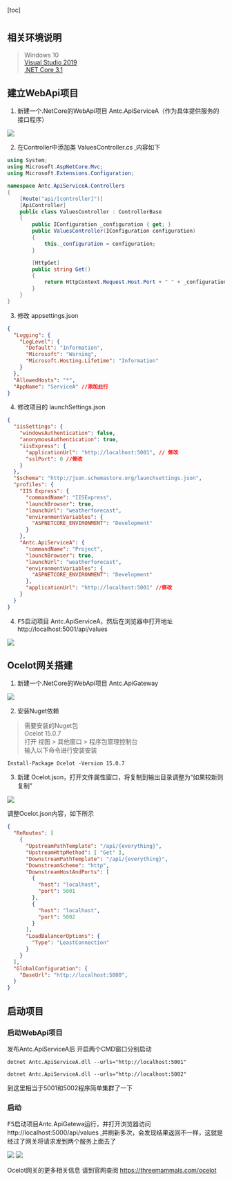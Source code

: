 [toc]
#
## 相关环境说明

> Windows 10  
> [Visual Studio 2019](https://docs.microsoft.com/zh-cn/visualstudio/releases/2019/release-notes)  
> [.NET Core 3.1](https://dotnet.microsoft.com/download/dotnet)   


## 建立WebApi项目
1. 新建一个.NetCore的WebApi项目 Antc.ApiServiceA（作为具体提供服务的接口程序）  
<img src='./imgs/创建WebApi项目.png'>  

2. 在Controller中添加类 ValuesController.cs ,内容如下
```csharp
using System;
using Microsoft.AspNetCore.Mvc;
using Microsoft.Extensions.Configuration;

namespace Antc.ApiServiceA.Controllers
{
    [Route("api/[controller]")]
    [ApiController]
    public class ValuesController : ControllerBase
    {
        public IConfiguration _configuration { get; }
        public ValuesController(IConfiguration configuration)
        {
            this._configuration = configuration;
        }

        [HttpGet]
        public string Get()
        {
            return HttpContext.Request.Host.Port + " " + _configuration["AppName"] + " " + DateTime.Now.ToString();
        }
    }
}
```

3. 修改 appsettings.json
```json
{
  "Logging": {
    "LogLevel": {
      "Default": "Information",
      "Microsoft": "Warning",
      "Microsoft.Hosting.Lifetime": "Information"
    }
  },
  "AllowedHosts": "*",
  "AppName": "ServiceA" //添加此行
}
```


4. 修改项目的 launchSettings.json
```json
{
  "iisSettings": {
    "windowsAuthentication": false,
    "anonymousAuthentication": true,
    "iisExpress": {
      "applicationUrl": "http://localhost:5001", // 修改
      "sslPort": 0 //修改
    }
  },
  "$schema": "http://json.schemastore.org/launchsettings.json",
  "profiles": {
    "IIS Express": {
      "commandName": "IISExpress",
      "launchBrowser": true,
      "launchUrl": "weatherforecast",
      "environmentVariables": {
        "ASPNETCORE_ENVIRONMENT": "Development"
      }
    },
    "Antc.ApiServiceA": {
      "commandName": "Project",
      "launchBrowser": true,
      "launchUrl": "weatherforecast",
      "environmentVariables": {
        "ASPNETCORE_ENVIRONMENT": "Development"
      },
      "applicationUrl": "http://localhost:5001" //修改
    }
  }
}
```

4. <kbd>F5</kbd>启动项目 Antc.ApiServiceA，然后在浏览器中打开地址 http://localhost:5001/api/values 
<img src='./imgs/ServiceA_1.png'>


## Ocelot网关搭建

1. 新建一个.NetCore的WebApi项目 Antc.ApiGateway  

<img src='./imgs/创建WebApi项目.png'>

2. 安装Nuget依赖
> 需要安装的Nuget包  
> Ocelot 15.0.7  
> 打开 视图 > 其他窗口 > 程序包管理控制台  
> 输入以下命令进行安装安装
```
Install-Package Ocelot -Version 15.0.7
```

3. 新建 Ocelot.json，打开文件属性窗口，将复制到输出目录调整为“如果较新则复制”
<img src='./imgs/Ocelot.json配置.png'>

调整Ocelot.json内容，如下所示
```json
{
  "ReRoutes": [
    {
      "UpstreamPathTemplate": "/api/{everything}",
      "UpstreamHttpMethod": [ "Get" ],
      "DownstreamPathTemplate": "/api/{everything}",
      "DownstreamScheme": "http",
      "DownstreamHostAndPorts": [
        {
          "host": "localhost",
          "port": 5001
        },
        {
          "host": "localhost",
          "port": 5002
        }
      ],
      "LoadBalancerOptions": {
        "Type": "LeastConnection"
      }
    }
  ],
  "GlobalConfiguration": {
    "BaseUrl": "http://localhost:5000",
  }
}
```

## 启动项目
### 启动WebApi项目

发布Antc.ApiServiceA后 开启两个CMD窗口分别启动
```
dotnet Antc.ApiServiceA.dll --urls="http://localhost:5001"

dotnet Antc.ApiServiceA.dll --urls="http://localhost:5002"
```
到这里相当于5001和5002程序简单集群了一下

### 启动

<kbd>F5</kbd>启动项目Antc.ApiGatewa运行，并打开浏览器访问 http://localhost:5000/api/values ,并刷新多次，会发现结果返回不一样，这就是经过了网关将请求发到两个服务上面去了

<img src='./imgs/OcelotToServiceA5001.png'>
<img src='./imgs/OcelotToServiceA5002.png'>  



Ocelot网关的更多相关信息 请到官网查阅 https://threemammals.com/ocelot